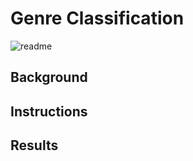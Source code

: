 # Genre Classification

![readme](https://github.com/kgregart/genre/blob/main/Images/readme.jpg)

## Background



## Instructions



## Results
